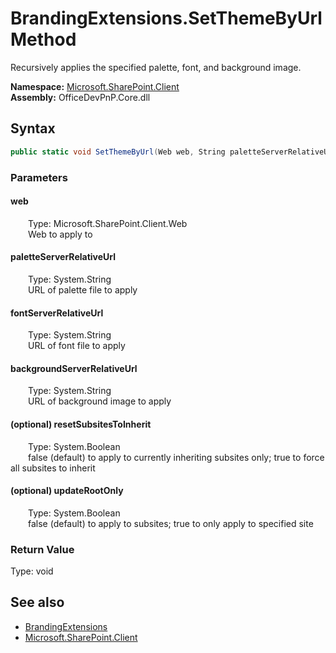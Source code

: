 # BrandingExtensions.SetThemeByUrl Method  
 Recursively applies the specified palette, font, and background image.   

**Namespace:** [Microsoft.SharePoint.Client](Microsoft.SharePoint.Client.md)  
**Assembly:** OfficeDevPnP.Core.dll  
## Syntax
```C#
public static void SetThemeByUrl(Web web, String paletteServerRelativeUrl, String fontServerRelativeUrl, String backgroundServerRelativeUrl, Boolean resetSubsitesToInherit, Boolean updateRootOnly)
```
### Parameters
#### web  
&emsp;&emsp;Type: Microsoft.SharePoint.Client.Web  
&emsp;&emsp;Web to apply to  

  

#### paletteServerRelativeUrl  
&emsp;&emsp;Type: System.String  
&emsp;&emsp;URL of palette file to apply  

  

#### fontServerRelativeUrl  
&emsp;&emsp;Type: System.String  
&emsp;&emsp;URL of font file to apply  

  

#### backgroundServerRelativeUrl  
&emsp;&emsp;Type: System.String  
&emsp;&emsp;URL of background image to apply  

  

#### (optional) resetSubsitesToInherit  
&emsp;&emsp;Type: System.Boolean  
&emsp;&emsp;false (default) to apply to currently inheriting subsites only; true to force all subsites to inherit  

  

#### (optional) updateRootOnly  
&emsp;&emsp;Type: System.Boolean  
&emsp;&emsp;false (default) to apply to subsites; true to only apply to specified site  

  

### Return Value
Type: void  

## See also
- [BrandingExtensions](Microsoft.SharePoint.Client.BrandingExtensions.md) 
- [Microsoft.SharePoint.Client](Microsoft.SharePoint.Client.md) 
